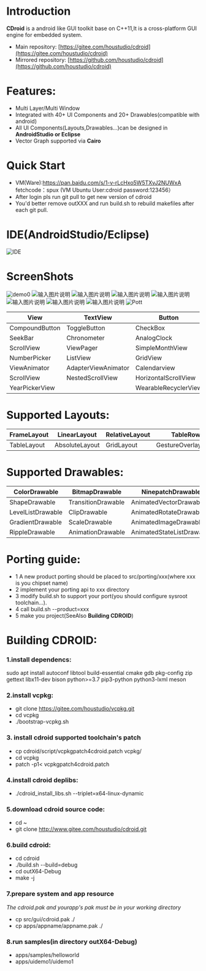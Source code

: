 # **Introduction**
**CDroid** is a android like GUI toolkit base on C++11,It is a cross-platform GUI engine for embedded system.
* Main repository: [https://gitee.com/houstudio/cdroid](https://gitee.com/houstudio/cdroid)
* Mirrored repository: [https://github.com/houstudio/cdroid](https://github.com/houstudio/cdroid)
# **Features:**
* Multi Layer/Multi Window 
* Integrated with 40+ UI Components and 20+ Drawables(compatible with android)
* All UI Components(Layouts,Drawables...)can be designed in **AndroidStudio or Eclipse** 
* Vector Graph supported via **Cairo**
# **Quick Start**
* VM(Ware):https://pan.baidu.com/s/1-v-rLcHxo5W5TXvJ2NUWxA fetchcode：spux (VM Ubuntu User:cdroid password:123456）
* After login pls run git pull to get new version of cdroid
* You'd better remove outXXX and run build.sh to rebuild makefiles after each git pull.
# **IDE(AndroidStudio/Eclipse)** 
![IDE](https://gitee.com/jiangcheng/cdroidX64/raw/master/apps/images/asd61236_ide.png)

# **ScreenShots**
![demo0](https://gitee.com/jiangcheng/cdroidX64/raw/master/apps/images/asd61236.gif)
![输入图片说明](https://foruda.gitee.com/images/1696897258873801535/181bd53c_8310459.png "coffee1.png")
![输入图片说明](https://foruda.gitee.com/images/1696897274979265997/cb22d7c6_8310459.png "coffee2.png")
![输入图片说明](https://foruda.gitee.com/images/1696897128191287720/7754542e_8310459.png "kdz10.png")
![输入图片说明](https://foruda.gitee.com/images/1696897669710472636/454e7f63_8310459.png "asd1.png")
![输入图片说明](https://foruda.gitee.com/images/1696897695571432137/8f6d2169_8310459.png "asd2.png")
![输入图片说明](https://foruda.gitee.com/images/1696897705672262478/c8736598_8310459.png "asd3.png")
![输入图片说明](https://foruda.gitee.com/images/1696897716776731960/47e420c7_8310459.png "asd4.png")
![Pott](https://gitee.com/houstudio/cdroid/raw/master/docs/images/screenshots/plot.png)

|  View         |     TextView      |  Button            |  ImageView    |  ImageButton  |
|---------------|-------------------|--------------------|---------------|---------------|
|CompoundButton |    ToggleButton   |     CheckBox       | RadioButton   |  ProgressBar  |
|   SeekBar     |   Chronometer     |    AnalogClock     |   ViewGroup   |  RadioGroup   |
|  ScrollView   |    ViewPager      |  SimpleMonthView   |    Switch     |   RatingBar   |
| NumberPicker  |     ListView      |     GridView       | RecyclerView  |  ViewFlipper  |
| ViewAnimator  |AdapterViewAnimator|    Calendarview    |SimpleMonthView| Chronometer   |
|  ScrollView   | NestedScrollView  |HorizontalScrollView| DateTimeView  |   ViewPager2  |
|YearPickerView |                   |WearableRecyclerView|               |               |

# **Supported Layouts:**
| FrameLayout |  LinearLayout  | RelativeLayout |     TableRow     |
|-------------|----------------|----------------|------------------|
| TableLayout | AbsoluteLayout |  GridLayout    |GestureOverlayView|

# **Supported Drawables:**
|   ColorDrawable   |  BitmapDrawable  |    NinepatchDrawable    |  InsetDrawable  |
|-------------------|------------------|-------------------------|-----------------|
|ShapeDrawable      |TransitionDrawable|  AnimatedVectorDrawable |StateListDrawable|
| LevelListDrawable |   ClipDrawable   |  AnimatedRotateDrawable | RotateDrawable  |
|GradientDrawable   |  ScaleDrawable   |  AnimatedImageDrawable  | VectorDrawable  |
|  RippleDrawable   |AnimationDrawable |AnimatedStateListDrawable|  LayerDrawable  |

# **Porting guide:**

* 1 A new product porting should be placed to src/porting/xxx(where xxx is you chipset name)
* 2 implement your porting api to xxx directory
* 3 modify build.sh to support your port(you should configure sysroot toolchain...).
* 4 call build.sh --product=xxx
* 5 make you project(SeeAlso **Building CDROID**) 

# **Building CDROID:**
### 1.install dependencs:
 sudo apt install autoconf libtool build-essential cmake gdb pkg-config zip gettext libx11-dev bison python>=3.7 pip3-python python3-lxml meson
### 2.install vcpkg:
* git clone https://gitee.com/houstudio/vcpkg.git
* cd vcpkg
* ./bootstrap-vcpkg.sh
### 3. install cdroid supported toolchain's patch
* cp cdroid/script/vcpkgpatch4cdroid.patch vcpkg/
* cd vcpkg
* patch -p1< vcpkgpatch4cdroid.patch
### 4.install cdroid deplibs:
* ./cdroid_install_libs.sh --triplet=x64-linux-dynamic<br>
### 5.download cdroid source code:
* cd ~
* git clone http://www.gitee.com/houstudio/cdroid.git<br>
### 6.build cdroid:
* cd cdroid
* ./build.sh --build=debug
* cd outX64-Debug
* make -j
### 7.prepare system and app resource
*The cdroid.pak and yourapp's pak must be in your working directory*
* cp src/gui/cdroid.pak ./
* cp apps/appname/appname.pak ./
### 8.run samples(in directory outX64-Debug)
* apps/samples/helloworld
* apps/uidemo1/uidemo1


